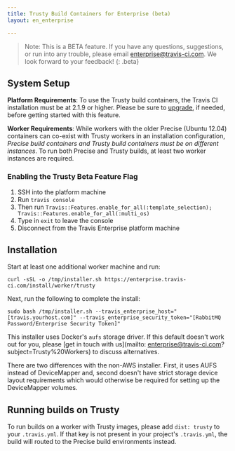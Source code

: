 ```yaml
---
title: Trusty Build Containers for Enterprise (beta)
layout: en_enterprise

---
```


> Note: This is a BETA feature. If you have any questions, suggestions, or run into any trouble, please email [enterprise@travis-ci.com](mailto:enterprise@travis-ci.com?subject=Trusty%20Beta). We look forward to your feedback!
{: .beta}

## System Setup

**Platform Requirements**: To use the Trusty build containers, the Travis CI installation must be at 2.1.9 or higher. Please be sure to [upgrade](/user/enterprise/upgrading/), if needed, before getting started with this feature.

**Worker Requirements**: While workers with the older Precise (Ubuntu 12.04) containers can co-exist with Trusty workers in an installation configuration, _Precise build containers and Trusty build containers must be on different instances_. To run both Precise and Trusty builds, at least two worker instances are required.

### Enabling the Trusty Beta Feature Flag

1. SSH into the platform machine
2. Run `travis console`
3. Then run `Travis::Features.enable_for_all(:template_selection); Travis::Features.enable_for_all(:multi_os)`
4. Type in `exit` to leave the console
5. Disconnect from the Travis Enterprise platform machine


## Installation

Start at least one additional worker machine and run:

`curl -sSL -o /tmp/installer.sh https://enterprise.travis-ci.com/install/worker/trusty`

Next, run the following to complete the install:

`sudo bash /tmp/installer.sh --travis_enterprise_host="[travis.yourhost.com]" --travis_enterprise_security_token="[RabbitMQ Password/Enterprise Security Token]"`

This installer uses Docker's `aufs` storage driver. If this default doesn't work out for you, please [get in touch with us](mailto: enterprise@travis-ci.com?subject=Trusty%20Workers) to discuss alternatives.

There are two differences with the non-AWS installer. First, it uses AUFS instead of DeviceMapper and, second doesn't have strict storage device layout requirements which would otherwise be required for setting up the DeviceMapper volumes.

## Running builds on Trusty

To run builds on a worker with Trusty images, please add `dist: trusty` to your `.travis.yml`. If that key is not present in your project's `.travis.yml`, the build will routed to the Precise build environments instead.
